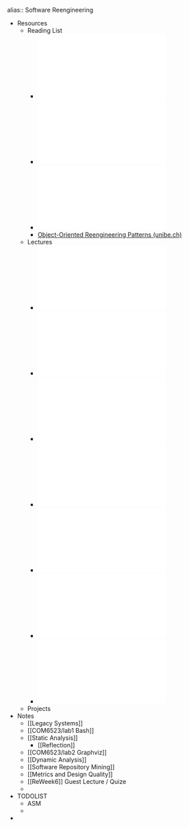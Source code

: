 alias:: Software Reengineering

- Resources
	- Reading List
		- ![Software systems architecture.pdf](../assets/Software_systems_architecture_1675690882326_0.pdf)
		- ![Object-oriented reengineering patterns.pdf](../assets/Object-oriented_reengineering_patterns_1675690890094_0.pdf)
		- ![Working Effectively with Legacy Code.pdf](../assets/Working_Effectively_with_Legacy_Code_1675690900239_0.pdf)
		- [Object-Oriented Reengineering Patterns (unibe.ch)](https://scg.unibe.ch/download/oorp/)
	- Lectures
		- ![1_1_Introduction(1).pdf](../assets/1_1_Introduction(1)_1675636442334_0.pdf)
		- ![1_2_LegacySystems.pdf](../assets/1_2_LegacySystems_1675636448532_0.pdf)
		- ![1_1_StaticAnalysis.pdf](../assets/1_1_StaticAnalysis_1676293011676_0.pdf)
		- ![3_1_DynamicAnalysis.pdf](../assets/3_1_DynamicAnalysis_1676898412263_0.pdf)
		- ![4-1-SoftwareRepositoryMining.pdf](../assets/4-1-SoftwareRepositoryMining_1678107923971_0.pdf)
		- ![5_1_DesignPrinciples.pdf](../assets/5_1_DesignPrinciples_1678107737083_0.pdf)
		- ![6_1_restructuring-intro(2).pdf](../assets/6_1_restructuring-intro(2)_1678717368787_0.pdf)
	- Projects
- Notes
	- [[Legacy Systems]]
	- [[COM6523/lab1 Bash]]
	- [[Static Analysis]]
		- [[Reflection]]
	- [[COM6523/lab2 Graphviz]]
	- [[Dynamic Analysis]]
	- [[Software Repository Mining]]
	- [[Metrics and Design Quality]]
	- [[ReWeek6]] Guest Lecture / Quize
	-
- TODOLIST
	- ASM
	-
-